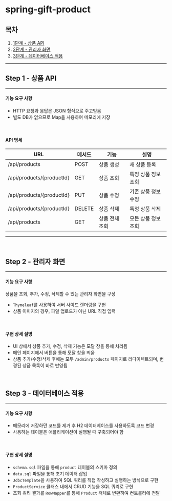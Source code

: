 # spring-gift-product


## 목차

1. [1단계 - 상품 API](#step-1---상품-api)
2. [2단계 - 관리자 화면](#step-2---관리자-화면)
3. [3단계 - 데이터베이스 적용](#step-3---데이터베이스-적용)

---

## Step 1 - 상품 API

---

#### 기능 요구 사항

- HTTP 요청과 응답은 JSON 형식으로 주고받음
- 별도 DB가 없으므로 Map을 사용하여 메모리에 저장

<br>

#### API 명세 

| URL                  | 메서드  | 기능    | 설명           |
|----------------------|------|-------|--------------|
| /api/products        | POST | 상품 생성 | 새 상품 등록      |
| /api/products/{productId} | GET  | 상품 조회 | 특정 상품 정보 조회  |
| /api/products/{productId} | PUT  | 상품 수정 | 기존 상품 정보 수정  |
| /api/products/{productId} | DELETE | 상품 삭제 | 특정 상품 삭제     |
| /api/products | GET | 상품 전체 조회 | 모든 상품 정보 조회  |

---

<br>

## Step 2 - 관리자 화면

---

#### 기능 요구 사항

상품을 조회, 추가, 수정, 삭제할 수 있는 관리자 화면을 구성

- `Thymeleaf`를 사용하여 서버 사이드 렌더링을 구현
- 상품 이미지의 경우, 파일 업로드가 아닌 URL 직접 입력

<br>

#### 구현 상세 설명

- UI 상에서 상품 추가, 수정, 삭제 기능은 모달 창을 통해 처리됨
- 메인 페이지에서 버튼을 통해 모달 창을 띄움
- 상품 추가/수정/삭제 후에는 모두 `/admin/products` 페이지로 리다이렉트되며, 변경된 상품 목록이 바로 반영됨

<br>

## Step 3 - 데이터베이스 적용

---

#### 기능 요구 사항

- 메모리에 저장하던 코드를 제거 후 H2 데이터베이스를 사용하도록 코드 변경
- 사용하는 테이블은 애플리케이션이 실행될 때 구축되어야 함

<br>

#### 구현 상세 설명

- `schema.sql` 파일을 통해 `product` 테이블의 스키마 정의
- `data.sql` 파일을 통해 초기 데이터 삽입
- `JdbcTemplate`을 사용하여 SQL 쿼리를 직접 작성하고 실행하는 방식으로 구현
- `ProductService` 클래스 내에서 CRUD 기능을 SQL 쿼리로 구현
- 조회 쿼리 결과를 `RowMapper`를 통해 `Product` 객체로 변환하여 컨트롤러에 전달


